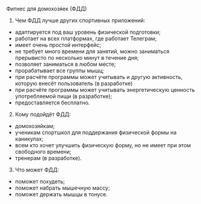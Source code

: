 Фитнес для домохозяек (ФДД)
1. Чем ФДД лучше других спортивных приложений:
- адаптируется под ваш уровень физической подготовки;
- работает на всех платформах, где работает Телеграм;
- имеет очень простой интерфейс;
- не требует много времени для занятий, можно заниматься прерывисто по несколько минут в течение дня;
- позволяет заниматься в любом месте;
- прорабатывает все группы мышц;
- при расчёте программы может учитывать и другую активность, которую внесёт пользователь (в разработке)
- при расчёте программы может учитывать энергетическую ценность употребляемой пищи (в разработке);
- предоставляется бесплатно.

2. Кому подойдёт ФДД:
- домохозяйкам;
- ученикам спортшкол для поддержания физической формы на каникулах;
- всем кто хочет улучшить физическую форму, но не имеет при этом свободного времени;
- тренерам (в разработке).

3. Что может ФДД:
- поможет похудеть;
- поможет набрать мышечную массу;
- поможет держать мышцы в тонусе.
